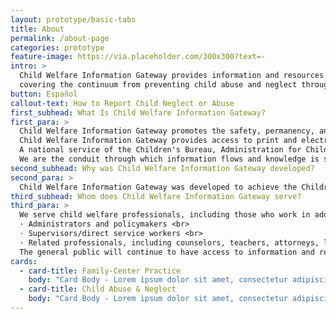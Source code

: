 ```yaml
---
layout: prototype/basic-tabs
title: About
permalink: /about-page
categories: prototype
feature-image: https://via.placeholder.com/300x300?text=-
intro: >
  Child Welfare Information Gateway provides information and resources on a wide range of child welfare topics,
  covering the continuum from preventing child abuse and neglect through adoption. To support professionals working with children and families involved with child welfare, we offer current information, research, statistics, best practices, and other materials on the topics listed below.
button: Español
callout-text: How to Report Child Neglect or Abuse
first_subhead: What Is Child Welfare Information Gateway?
first_para: >
  Child Welfare Information Gateway promotes the safety, permanency, and well-being of children and families by connecting child welfare professionals, including those working in adoption and other related fields, to essential information and resources to help them address the needs of children and families in their communities.
  Child Welfare Information Gateway provides access to print and electronic publications, websites, and online databases covering a wide range of topics from prevention to permanency, including child welfare, child abuse and neglect, adoption, search and reunion, and much more. <br><br>
  A national service of the Children's Bureau, Administration for Children and Families, U.S. Department of Health and Human Services, Child Welfare Information Gateway consolidates and expands upon the services formerly provided by the National Adoption Information Clearinghouse (NAIC) and the National Clearinghouse on Child Abuse and Neglect Information (NCCANI). <br><br>
  We are the conduit through which information flows and knowledge is shared. We are not a provider of child welfare services. Instead, we provide child welfare and other related professionals with the connection to the best information and resources to help them protect children and strengthen families.
second_subhead: Why was Child Welfare Information Gateway developed?
second_para: >
  Child Welfare Information Gateway was developed to achieve the Children's Bureau's vision of a single informational resource for the field covering its entire topical scope. Information Gateway aligns our services and products to better reflect our values and be more responsive to the needs and priorities of Federal, State, and local child welfare agencies. For child welfare and many other related professionals, Information Gateway is the one stop for a full continuum of timely resources, including essential information on programs, research, laws and policies, training approaches, and statistics.
third_subhead: Whom does Child Welfare Information Gateway serve?
third_para: >
  We serve child welfare professionals, including those who work in adoption and other related fields. Our primary target audience includes: <br>
  · Administrators and policymakers <br>
  · Supervisors/direct service workers <br>
  · Related professionals, including counselors, teachers, attorneys, law enforcement officials, and others <br>
  The general public will continue to have access to information and resources, including our factsheets for families and adoption and foster care information.
cards:
  - card-title: Family-Center Practice
    body: "Card Body - Lorem ipsum dolor sit amet, consectetur adipiscing elit, sed do eiusmod tempor incididunt ut labore et dolore magna aliqua. "
  - card-title: Child Abuse & Neglect
    body: "Card Body - Lorem ipsum dolor sit amet, consectetur adipiscing elit, sed do eiusmod tempor incididunt ut labore et dolore magna aliqua. "
---
```

